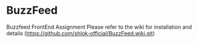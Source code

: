 # BuzzFeed
Buzzfeed FrontEnd Assignment
Please refer to the wiki for installation and details (https://github.com/shlok-official/BuzzFeed.wiki.git)

